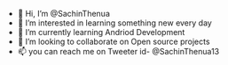 - 👋 Hi, I’m @SachinThenua
- 👀 I’m interested in learning something new every day
- 🌱 I’m currently learning Andriod Development 
- 💞️ I’m looking to collaborate on Open source projects 
- 📫 you can reach  me on Tweeter id- @SachinThenua13


<!---
SachinThenua/SachinThenua is a ✨ special ✨ repository because its `README.md` (this file) appears on your GitHub profile.
You can click the Preview link to take a look at your changes.
--->

